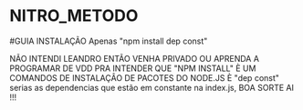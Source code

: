 # NITRO_METODO


#GUIA INSTALAÇÃO
Apenas "npm install dep const"



NÃO INTENDI LEANDRO ENTÃO VENHA PRIVADO OU APRENDA A PROGRAMAR DE VDD PRA INTENDER QUE "NPM INSTALL" È UM COMANDOS DE INSTALAÇÂO DE PACOTES DO NODE.JS È "dep const" serias as dependencias que estão em constante na index.js, BOA SORTE AI !!!
